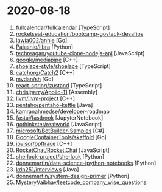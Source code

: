 # 2020-08-18

1. [fullcalendar/fullcalendar](https://github.com/fullcalendar/fullcalendar "Full-sized drag & drop event calendar") [TypeScript]
2. [rocketseat-education/bootcamp-gostack-desafios](https://github.com/rocketseat-education/bootcamp-gostack-desafios "Repositório contendo todos os desafios dos módulos do Bootcamp Gostack") 
3. [iawia002/annie](https://github.com/iawia002/annie "👾 Fast, simple and clean video downloader") [Go]
4. [Palashio/libra](https://github.com/Palashio/libra "Ergonomic machine learning for everyone.") [Python]
5. [techreagan/youtube-clone-nodejs-api](https://github.com/techreagan/youtube-clone-nodejs-api "VueTube is a YouTube clone built with nodejs, expressjs & mongodb. This is the RESTful API repository.") [JavaScript]
6. [google/mediapipe](https://github.com/google/mediapipe "MediaPipe is the simplest way for researchers and developers to build world-class ML solutions and applications for mobile, edge, cloud and the web.") [C++]
7. [shoelace-style/shoelace](https://github.com/shoelace-style/shoelace "A collection of professionally designed, every day UI components built on a framework-agnostic technology. 🥾") [TypeScript]
8. [catchorg/Catch2](https://github.com/catchorg/Catch2 "A modern, C++-native, header-only, test framework for unit-tests, TDD and BDD - using C++11, C++14, C++17 and later (or C++03 on the Catch1.x branch)") [C++]
9. [mvdan/sh](https://github.com/mvdan/sh "A shell parser, formatter, and interpreter with bash support; includes shfmt") [Go]
10. [react-spring/zustand](https://github.com/react-spring/zustand "🐻 Bear necessities for state management in React") [TypeScript]
11. [chrislgarry/Apollo-11](https://github.com/chrislgarry/Apollo-11 "Original Apollo 11 Guidance Computer (AGC) source code for the command and lunar modules.") [Assembly]
12. [llvm/llvm-project](https://github.com/llvm/llvm-project "The LLVM Project is a collection of modular and reusable compiler and toolchain technologies. Note: the repository does not accept github pull requests at this moment. Please submit your patches at http://reviews.llvm.org.") [C++]
13. [pentaho/pentaho-kettle](https://github.com/pentaho/pentaho-kettle "Pentaho Data Integration ( ETL ) a.k.a Kettle") [Java]
14. [kamranahmedse/developer-roadmap](https://github.com/kamranahmedse/developer-roadmap "Roadmap to becoming a web developer in 2020") 
15. [fastai/fastbook](https://github.com/fastai/fastbook "Draft of the fastai book") [JupyterNotebook]
16. [gothinkster/realworld](https://github.com/gothinkster/realworld "The mother of all demo apps — Exemplary fullstack Medium.com clone powered by React, Angular, Node, Django, and many more 🏅") [JavaScript]
17. [microsoft/BotBuilder-Samples](https://github.com/microsoft/BotBuilder-Samples "Welcome to the Bot Framework samples repository. Here you will find task-focused samples in C#, JavaScript and TypeScript to help you get started with the Bot Framework SDK!") [C#]
18. [GoogleContainerTools/skaffold](https://github.com/GoogleContainerTools/skaffold "Easy and Repeatable Kubernetes Development") [Go]
19. [iovisor/bpftrace](https://github.com/iovisor/bpftrace "High-level tracing language for Linux eBPF") [C++]
20. [RocketChat/Rocket.Chat](https://github.com/RocketChat/Rocket.Chat "The ultimate Free Open Source Solution for team communications.") [JavaScript]
21. [sherlock-project/sherlock](https://github.com/sherlock-project/sherlock "🔎 Hunt down social media accounts by username across social networks") [Python]
22. [donnemartin/data-science-ipython-notebooks](https://github.com/donnemartin/data-science-ipython-notebooks "Data science Python notebooks: Deep learning (TensorFlow, Theano, Caffe, Keras), scikit-learn, Kaggle, big data (Spark, Hadoop MapReduce, HDFS), matplotlib, pandas, NumPy, SciPy, Python essentials, AWS, and various command lines.") [Python]
23. [kdn251/interviews](https://github.com/kdn251/interviews "Everything you need to know to get the job.") [Java]
24. [donnemartin/system-design-primer](https://github.com/donnemartin/system-design-primer "Learn how to design large-scale systems. Prep for the system design interview. Includes Anki flashcards.") [Python]
25. [MysteryVaibhav/leetcode_company_wise_questions](https://github.com/MysteryVaibhav/leetcode_company_wise_questions "This is a repository containing the list of company wise questions available on leetcode premium") 
